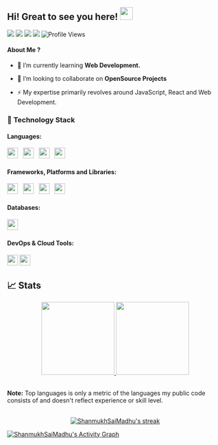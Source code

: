## Hi! Great to see you here! <img src="https://raw.githubusercontent.com/aemmadi/aemmadi/master/wave.gif" width="30px" height="30px">

<a href="https://twitter.com/intent/follow?screen_name=madhushanmukh"><img src="https://img.shields.io/badge/madhushanmukh-%231DA1F2.svg?style=for-the-badge&logo=Twitter&logoColor=white"></a>
<a href="https://www.linkedin.com/in/shanmukh-sai-madhu-4904071b1/"><img src="https://img.shields.io/badge/linkedin-%230077B5.svg?style=for-the-badge&logo=linkedin&logoColor=white"></a>
<a href="mailto:madhushanmukhsai@gmail.com"><img src="https://img.shields.io/badge/Gmail-D14836?style=for-the-badge&logo=gmail&logoColor=white"></a>
<a href="https://drive.google.com/file/d/1bMCBCiQ6F2UVrhEo2R26KJEiGvZzB5PG/view?usp=sharing"><img src="https://img.shields.io/badge/Resume-%23000000.svg?style=for-the-badge&logo=firefox&logoColor=#FF7139"/></a>
![Profile Views](https://komarev.com/ghpvc/?username=ShanmukhSaiMadhu&style=flat-square)



#### About Me ?

- 🌱 I’m currently learning **Web Development.**

- 👯 I’m looking to collaborate on **OpenSource Projects**

- ⚡️ My expertise primarily revolves around JavaScript, React and Web Development.


### 🔭 **Technology Stack**

#### **Languages**:

<img height=25 src="https://img.shields.io/badge/javascript-%23323330.svg?style=for-the-badge&logo=javascript&logoColor=%23F7DF1E">&nbsp;&nbsp;
<img height=25 src="https://img.shields.io/badge/css3-%231572B6.svg?style=for-the-badge&logo=css3&logoColor=white">&nbsp;&nbsp;
<img height=25 src="https://img.shields.io/badge/html5-%23E34F26.svg?style=for-the-badge&logo=html5&logoColor=white">&nbsp;&nbsp;
<img height=25 src="https://img.shields.io/badge/java-%23007ACC.svg?style=for-the-badge&logo=&logoColjavaor=white">&nbsp;&nbsp;


#### **Frameworks, Platforms and Libraries**:

<img height=25 src="https://img.shields.io/badge/react-%2320232a.svg?style=for-the-badge&logo=react&logoColor=%2361DAFB">&nbsp;&nbsp;
<img height=25 src="https://img.shields.io/badge/bootstrap-%23404d59.svg?style=for-the-badge&logo=bootstrap&logoColor=%2361DAFB">&nbsp;&nbsp;
<img height=25 src="https://img.shields.io/badge/tailwindcss-%23404d59.svg?style=for-the-badge&logo=tailwindcss&logoColor=%2361DAFB">&nbsp;&nbsp;
<img height=25 src="https://img.shields.io/badge/sass-%23404d59.svg?style=for-the-badge&logo=sass&logoColor=%2361DAFB">&nbsp;&nbsp;

#### **Databases**:

<img height=25 src="https://img.shields.io/badge/mysql-%23316192.svg?style=for-the-badge&logo=mysql&logoColor=white">&nbsp;&nbsp;

#### **DevOps & Cloud Tools**:

<img height=25 src="https://img.shields.io/badge/git-%23F05033.svg?style=for-the-badge&logo=git&logoColor=white">
<img height=25 src="https://img.shields.io/badge/netlify-%23000000.svg?style=for-the-badge&logo=netlify&logoColor=#00C7B7">&nbsp;&nbsp;


## 📈 Stats
<p align="center">
<a href="https://github.com/ShanmukhSaiMadhu">
  <img height="170em" src="https://github-readme-stats-eight-theta.vercel.app/api?username=ShanmukhSaiMadhu&show_icons=true&theme=algolia&include_all_commits=true&count_private=true"/>
  <img height="170em" src="https://github-readme-stats-eight-theta.vercel.app/api/top-langs/?username=ShanmukhSaiMadhu&layout=compact&langs_count=8&theme=algolia"/>
</a>
</p>
<br />
<b>Note:</b> Top languages is only a metric of the languages my public code consists of and doesn't reflect experience or skill level.
<br />
<br/>
<p align="center">
    <a href="https://github.com/ShanmukhSaiMadhu/github-readme-streak-stats">
        <img title="🔥 Get streak stats for your profile at git.io/streak-stats" alt="ShanmukhSaiMadhu's streak" src="https://github-readme-streak-stats.herokuapp.com/?user=ShanmukhSaiMadhu&theme=black-ice&hide_border=true&stroke=0000&background=060A0CD0"/>
    </a>
</p>


<a href="https://github.com/ShanmukhSaiMadhu/github-readme-activity-graph"><img alt="ShanmukhSaiMadhu's Activity Graph" src="https://activity-graph.herokuapp.com/graph?username=ShanmukhSaiMadhu&bg_color=0D1117&color=5BCDEC&line=5BCDEC&point=FFFFFF&hide_border=true" /></a>

<br/>
<br/>

